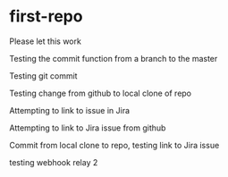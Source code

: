 # first-repo
Please let this work

Testing the commit function from a branch to the master

Testing git commit

Testing change from github to local clone of repo

Attempting to link to issue in Jira

Attempting to link to Jira issue from github

Commit from local clone to repo, testing link to Jira issue

testing webhook relay 2
